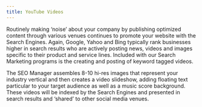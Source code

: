 ```yaml
---
title: YouTube Videos
---
```


<p class="pb-3">Routinely making ‘noise’ about your company by publishing optimized content through various venues continues to promote your website with the Search Engines. Again, Google, Yahoo and Bing typically rank businesses higher in search results who are actively posting news, videos and images specific to their product and service lines. Included with our Search Marketing programs is the creating and posting of keyword tagged videos.</p>

<p class="pb-3">The SEO Manager assembles 8-10 hi-res images that represent your industry vertical and then creates a video slideshow, adding floating text particular to your target audience as well as a music score background. These videos will be indexed by the Search Engines and presented in search results and ‘shared’ to other social media venues.</p>